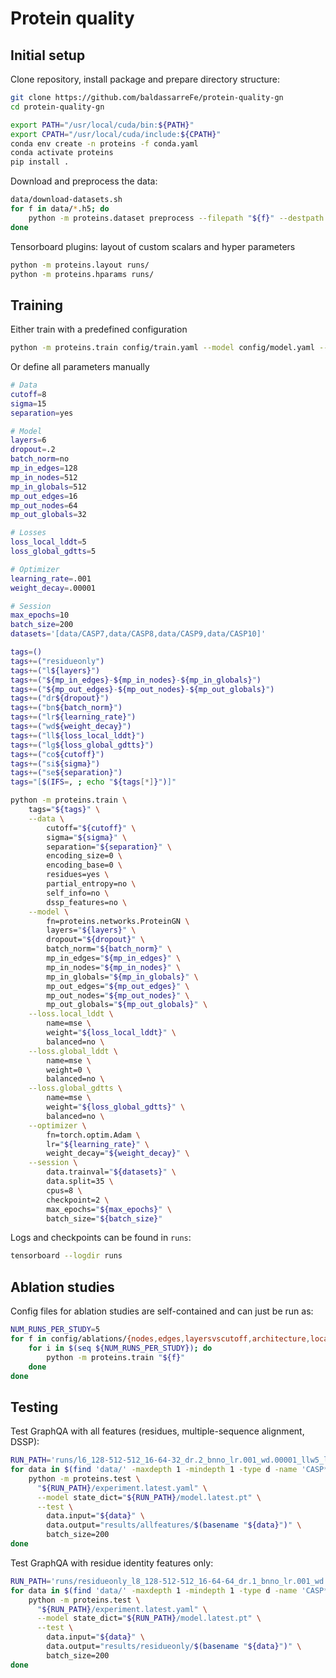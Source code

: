 # Protein quality

## Initial setup
Clone repository, install package and prepare directory structure:
```bash
git clone https://github.com/baldassarreFe/protein-quality-gn
cd protein-quality-gn

export PATH="/usr/local/cuda/bin:${PATH}"
export CPATH="/usr/local/cuda/include:${CPATH}"
conda env create -n proteins -f conda.yaml
conda activate proteins
pip install .
```

Download and preprocess the data:
```bash
data/download-datasets.sh
for f in data/*.h5; do
    python -m proteins.dataset preprocess --filepath "${f}" --destpath "${f%.h5}" 
done
```

Tensorboard plugins: layout of custom scalars and hyper parameters
```bash
python -m proteins.layout runs/
python -m proteins.hparams runs/
```

## Training
Either train with a predefined configuration
```bash
python -m proteins.train config/train.yaml --model config/model.yaml --session config/session.yaml
```

Or define all parameters manually
```bash
# Data
cutoff=8
sigma=15
separation=yes

# Model
layers=6
dropout=.2
batch_norm=no
mp_in_edges=128
mp_in_nodes=512
mp_in_globals=512
mp_out_edges=16
mp_out_nodes=64
mp_out_globals=32

# Losses
loss_local_lddt=5
loss_global_gdtts=5

# Optimizer
learning_rate=.001
weight_decay=.00001

# Session
max_epochs=10
batch_size=200
datasets='[data/CASP7,data/CASP8,data/CASP9,data/CASP10]'

tags=()
tags+=("residueonly")
tags+=("l${layers}")
tags+=("${mp_in_edges}-${mp_in_nodes}-${mp_in_globals}")
tags+=("${mp_out_edges}-${mp_out_nodes}-${mp_out_globals}")
tags+=("dr${dropout}")
tags+=("bn${batch_norm}")
tags+=("lr${learning_rate}")
tags+=("wd${weight_decay}")
tags+=("ll${loss_local_lddt}")
tags+=("lg${loss_global_gdtts}")
tags+=("co${cutoff}")
tags+=("si${sigma}")
tags+=("se${separation}")
tags="[$(IFS=, ; echo "${tags[*]}")]"

python -m proteins.train \
    tags="${tags}" \
    --data \
        cutoff="${cutoff}" \
        sigma="${sigma}" \
        separation="${separation}" \
        encoding_size=0 \
        encoding_base=0 \
        residues=yes \
        partial_entropy=no \
        self_info=no \
        dssp_features=no \
    --model \
        fn=proteins.networks.ProteinGN \
        layers="${layers}" \
        dropout="${dropout}" \
        batch_norm="${batch_norm}" \
        mp_in_edges="${mp_in_edges}" \
        mp_in_nodes="${mp_in_nodes}" \
        mp_in_globals="${mp_in_globals}" \
        mp_out_edges="${mp_out_edges}" \
        mp_out_nodes="${mp_out_nodes}" \
        mp_out_globals="${mp_out_globals}" \
    --loss.local_lddt \
        name=mse \
        weight="${loss_local_lddt}" \
        balanced=no \
    --loss.global_lddt \
        name=mse \
        weight=0 \
        balanced=no \
    --loss.global_gdtts \
        name=mse \
        weight="${loss_global_gdtts}" \
        balanced=no \
    --optimizer \
        fn=torch.optim.Adam \
        lr="${learning_rate}" \
        weight_decay="${weight_decay}" \
    --session \
        data.trainval="${datasets}" \
        data.split=35 \
        cpus=8 \
        checkpoint=2 \
        max_epochs="${max_epochs}" \
        batch_size="${batch_size}"
```

Logs and checkpoints can be found in `runs`:
```bash
tensorboard --logdir runs
```

## Ablation studies
Config files for ablation studies are self-contained and can just be run as:
```bash
NUM_RUNS_PER_STUDY=5
for f in config/ablations/{nodes,edges,layersvscutoff,architecture,localglobalscore}/*.yaml; do
    for i in $(seq ${NUM_RUNS_PER_STUDY}); do
        python -m proteins.train "${f}"
    done
done
```

## Testing
Test GraphQA with all features (residues, multiple-sequence alignment, DSSP):
```bash
RUN_PATH='runs/l6_128-512-512_16-64-32_dr.2_bnno_lr.001_wd.00001_llw5_llbno_co8_si15_seyes_eb0_es0_dreamy_pare'
for data in $(find 'data/' -maxdepth 1 -mindepth 1 -type d -name 'CASP*'); do
    python -m proteins.test \
      "${RUN_PATH}/experiment.latest.yaml" \
      --model state_dict="${RUN_PATH}/model.latest.pt" \
      --test \
        data.input="${data}" \
        data.output="results/allfeatures/$(basename "${data}")" \
        batch_size=200 
done
```

Test GraphQA with residue identity features only:
```bash
RUN_PATH='runs/residueonly_l8_128-512-512_16-64-64_dr.1_bnno_lr.001_wd.00001_llw5_llbno_co8_si15_seyes_eb0_es0_fervent_lichterman'
for data in $(find 'data/' -maxdepth 1 -mindepth 1 -type d -name 'CASP*'); do
    python -m proteins.test \
      "${RUN_PATH}/experiment.latest.yaml" \
      --model state_dict="${RUN_PATH}/model.latest.pt" \
      --test \
        data.input="${data}" \
        data.output="results/residueonly/$(basename "${data}")" \
        batch_size=200 
done
```
